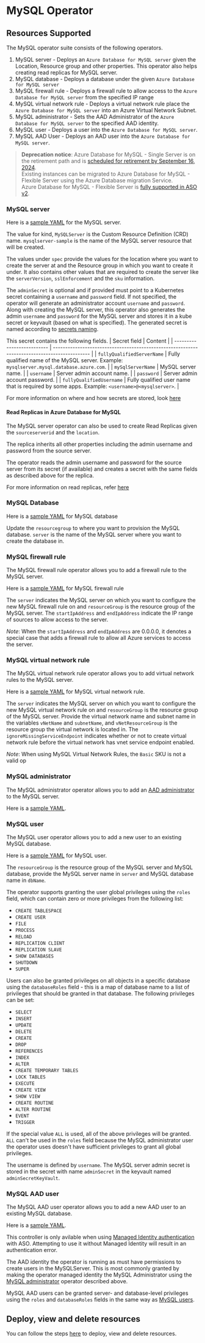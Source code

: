 # MySQL Operator

## Resources Supported

The MySQL operator suite consists of the following operators.

1. MySQL server - Deploys an `Azure Database for MySQL server` given the Location, Resource group and other properties. This operator also helps creating read replicas for MySQL server.
2. MySQL database - Deploys a database under the given `Azure Database for MySQL server`
3. MySQL firewall rule - Deploys a firewall rule to allow access to the `Azure Database for MySQL server` from the specified IP range
4. MySQL virtual network rule - Deploys a virtual network rule place the `Azure Database for MySQL server` into an Azure Virtual Network Subnet.
4. MySQL administrator - Sets the AAD Administrator of the `Azure Database for MySQL server` to the specified AAD identity.
5. MySQL user - Deploys a user into the `Azure Database for MySQL server`.
6. MySQL AAD User - Deploys an AAD user into the `Azure Database for MySQL server`.

> **Deprecation notice**: Azure Database for MySQL - Single Server is on the retirement path and is [scheduled for retirement by September 16, 2024](https://learn.microsoft.com/en-us/azure/mysql/single-server/whats-happening-to-mysql-single-server).  
> Existing instances can be migrated to Azure Database for MySQL - Flexible Server using the Azure Database migration Service.  
> Azure Database for MySQL - Flexible Server is [fully supported in ASO v2](https://azure.github.io/azure-service-operator/reference/#dbformysql).

### MySQL server

Here is a [sample YAML](/config/samples/azure_v1alpha1_mysqlserver.yaml) for the MySQL server.

The value for kind, `MySQLServer` is the Custom Resource Definition (CRD) name.
`mysqlserver-sample` is the name of the MySQL server resource that will be created.

The values under `spec` provide the values for the location where you want to create the server at and the Resource group in which you want to create it under. It also contains other values that are required to create the server like the `serverVersion`, `sslEnforcement` and the `sku` information.

The `adminSecret` is optional and if provided must point to a Kubernetes secret containing a `username` and `password` field. If not specified, the operator will generate an administrator account `username` and `password`.
Along with creating the MySQL server, this operator also generates the admin `username` and `password` for the MySQL server and stores it in a kube secret or keyvault (based on what is specified). The generated secret is named according to [secrets naming](/docs/secrets.md).

This secret contains the following fields.
| Secret field               | Content                                                                                       |
| -------------------------- | --------------------------------------------------------------------------------------------- |
| `fullyQualifiedServerName` | Fully qualified name of the MySQL server. Example: `mysqlserver.mysql.database.azure.com`.    |
| `mySqlServerName`          | MySQL server name.                                                                            |
| `username`                 | Server admin account name.                                                                    |
| `password`                 | Server admin account password.                                                                |
| `fullyQualifiedUsername`   | Fully qualified user name that is required by some apps. Example: `<username>@<mysqlserver>`. |

For more information on where and how secrets are stored, look [here](/docs/secrets.md)

#### Read Replicas in Azure Database for MySQL

The MySQL server operator can also be used to create Read Replicas given the `sourceserverid` and the `location`.

The replica inherits all other properties including the admin username and password from the source server.

The operator reads the admin username and password for the source server from its secret (if available) and creates a secret with the same fields as described above for the replica.

For more information on read replicas, refer [here](https://docs.microsoft.com/en-us/azure/mysql/concepts-read-replicas)

### MySQL Database

Here is a [sample YAML](/config/samples/azure_v1alpha1_mysqldatabase.yaml) for MySQL database

Update the `resourcegroup` to where you want to provision the MySQL database. `server` is the name of the MySQL server where you want to create the database in.

### MySQL firewall rule

The MySQL firewall rule operator allows you to add a firewall rule to the MySQL server.

Here is a [sample YAML](/config/samples/azure_v1alpha1_mysqlfirewallrule.yaml) for MySQL firewall rule

The `server` indicates the MySQL server on which you want to configure the new MySQL firewall rule on and `resourceGroup` is the resource group of the MySQL server. The `startIpAddress` and `endIpAddress` indicate the IP range of sources to allow access to the server.

*Note*: When the `startIpAddress` and `endIpAddress` are 0.0.0.0, it denotes a special case that adds a firewall rule to allow all Azure services to access the server.

### MySQL virtual network rule

The MySQL virtual network rule operator allows you to add virtual network rules to the MySQL server.

Here is a [sample YAML](/config/samples/azure_v1alpha1_mysqlvnetrule.yaml) for MySQL virtual network rule. 

The `server` indicates the MySQL server on which you want to configure the new MySQL virtual network rule on and `resourceGroup` is the resource group of the MySQL server. Provide the virtual network name and subnet name in the variables `vNetName` and `subnetName`, and `vNetResourceGroup` is the resource group the virtual network is located in. The `ignoreMissingServiceEndpoint` indicates whether or not to create virtual network rule before the virtual network has vnet service endpoint enabled.

*Note*: When using MySQL Virtual Network Rules, the `Basic` SKU is not a valid op

### MySQL administrator

The MySQL administrator operator allows you to add an [AAD administrator](https://docs.microsoft.com/azure/mysql/concepts-azure-ad-authentication) to the MySQL server.

Here is a [sample YAML](/config/samples/azure_v1alpha1_mysqlserveradministrator.yaml).

### MySQL user

The MySQL user operator allows you to add a new user to an existing MySQL database. 

Here is a [sample YAML](/config/samples/azure_v1alpha2_mysqluser.yaml) for MySQL user. 

The `resourceGroup` is the resource group of the MySQL server and MySQL database, provide the MySQL server name in `server` and MySQL database name in `dbName`. 

The operator supports granting the user global privileges using the `roles` field, which can contain zero or more privileges from the following list:

* `CREATE TABLESPACE`
* `CREATE USER`
* `FILE`
* `PROCESS`
* `RELOAD`
* `REPLICATION CLIENT`
* `REPLICATION SLAVE`
* `SHOW DATABASES`
* `SHUTDOWN`
* `SUPER`

Users can also be granted privileges on all objects in a specific database using the `databaseRoles` field - this is a map of database name to a list of privileges that should be granted in that database.
The following privileges can be set:

* `SELECT`
* `INSERT`
* `UPDATE`
* `DELETE`
* `CREATE`
* `DROP`
* `REFERENCES`
* `INDEX`
* `ALTER`
* `CREATE TEMPORARY TABLES`
* `LOCK TABLES`
* `EXECUTE`
* `CREATE VIEW`
* `SHOW VIEW`
* `CREATE ROUTINE`
* `ALTER ROUTINE`
* `EVENT`
* `TRIGGER`

If the special value `ALL` is used, all of the above privileges will be granted.
`ALL` can't be used in the `roles` field because the MySQL administrator user the operator uses doesn't have sufficient privileges to grant all global privileges.

The username is defined by `username`. The MySQL server admin secret is stored in the secret with name `adminSecret` in the  keyvault named `adminSecretKeyVault`. 

### MySQL AAD user
The MySQL AAD user operator allows you to add a new AAD user to an existing MySQL database.

Here is a [sample YAML](/config/samples/azure_v1alpha1_mysqlaaduser.yaml).

This controller is only avilable when using [Managed Identity authentication](https://github.com/Azure/azure-service-operator/blob/main/docs/v1/howto/managedidentity.md) with ASO.
Attempting to use it without Managed Identity will result in an authentication error.

The AAD identity the operator is running as must have permissions to create users in the MySQLServer. 
This is most commonly granted by making the operator managed identity the MySQL Administrator using the [MySQL administrator](#mysql-administrator) operator described above.

MySQL AAD users can be granted server- and database-level privileges using the `roles` and `databaseRoles` fields in the same way as [MySQL users](#mysql-user).

## Deploy, view and delete resources

You can follow the steps [here](/docs/v1/howto/resourceprovision.md) to deploy, view and delete resources.
